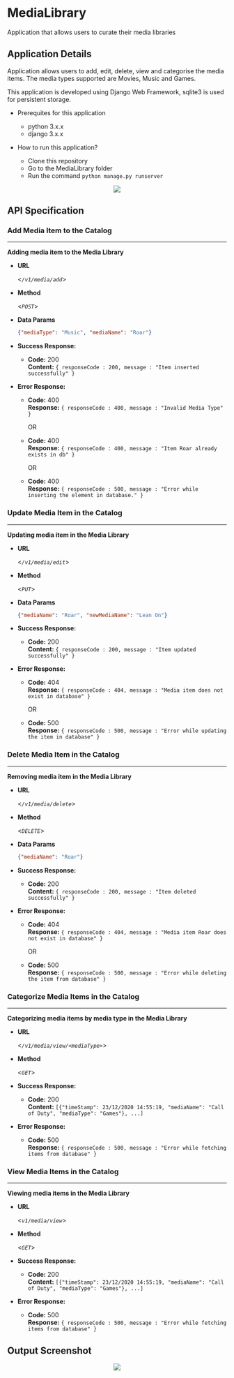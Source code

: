 # MediaLibrary

Application that allows users to curate their media libraries

## Application Details


Application allows users to add, edit, delete, view and categorise the media items. The media types supported are Movies, Music and Games. 

This application is developed using Django Web Framework, sqlite3 is used for persistent storage.


- Prerequites for this application
  - python 3.x.x
  - django 3.x.x


- How to run this application?
  - Clone this repository
  - Go to the MediaLibrary folder
  - Run the command `python manage.py runserver`

<p align="center">
  <img src="./MediaLibrary/HomePage.png">
</p>

## API Specification


### Add Media Item to the Catalog
---

**Adding media item to the Media Library**

* **URL**

  <_`/v1/media/add`_>

* **Method**

  <_`POST`_>

* **Data Params**

  ```json
  {"mediaType": "Music", "mediaName": "Roar"}
  ```

* **Success Response:**

  * **Code:** 200 <br />
    **Content:** `{ responseCode : 200, message : "Item inserted successfully" }`
 
* **Error Response:**
    
  * **Code:** 400 <br />
    **Response:** `{ responseCode : 400, message : "Invalid Media Type" }`
    
    OR
    
  * **Code:** 400 <br />
    **Response:** `{ responseCode : 400, message : "Item Roar already exists in db" }`
    
    OR 
    
  * **Code:** 400 <br />
    **Response:** `{ responseCode : 500, message : "Error while inserting the element in database." }`
    
    
    
    
 ### Update Media Item in the Catalog
---

**Updating media item in the Media Library**

* **URL**

  <_`/v1/media/edit`_>

* **Method**

  <_`PUT`_>

* **Data Params**

  ```json
  {"mediaName": "Roar", "newMediaName": "Lean On"}
  ```


* **Success Response:**

  * **Code:** 200 <br />
    **Content:** `{ responseCode : 200, message : "Item updated successfully" }`
 
* **Error Response:**
  
  * **Code:** 404 <br />
    **Response:** `{ responseCode : 404, message : "Media item does not exist in database" }`
    
    OR
    
  * **Code:** 500 <br />
    **Response:** `{ responseCode : 500, message : "Error while updating the item in database" }`
    
    
    
### Delete Media Item in the Catalog
---

**Removing media item in the Media Library**

* **URL**

  <_`/v1/media/delete`_>

* **Method**

  <_`DELETE`_>

* **Data Params**

  ```json
  {"mediaName": "Roar"}
  ```


* **Success Response:**

  * **Code:** 200 <br />
    **Content:** `{ responseCode : 200, message : "Item deleted successfully" }`
 
* **Error Response:**
  
  * **Code:** 404 <br />
    **Response:** `{ responseCode : 404, message : "Media item Roar does not exist in database" }`
    
    OR
    
  * **Code:** 500 <br />
    **Response:** `{ responseCode : 500, message : "Error while deleting the item from database" }`
    

    
### Categorize Media Items in the Catalog
---

**Categorizing media items by media type in the Media Library**

* **URL**

  <_`/v1/media/view/<mediaType>`_>

* **Method**

  <_`GET`_>

* **Success Response:**

  * **Code:** 200 <br />
    **Content:** `[{"timeStamp": 23/12/2020 14:55:19, "mediaName": "Call of Duty", "mediaType": "Games"}, ...]`
 
* **Error Response:**
  
  * **Code:** 500 <br />
    **Response:** `{ responseCode : 500, message : "Error while fetching items from database" }`
    
 
 ### View Media Items in the Catalog
---

**Viewing media items in the Media Library**

* **URL**

  <_`v1/media/view`_>

* **Method**

  <_`GET`_>

* **Success Response:**

  * **Code:** 200 <br />
    **Content:** `[{"timeStamp": 23/12/2020 14:55:19, "mediaName": "Call of Duty", "mediaType": "Games"}, ...]`
 
* **Error Response:**
  
  * **Code:** 500 <br />
    **Response:** `{ responseCode : 500, message : "Error while fetching items from database" }`


## Output Screenshot

  <p align="center">
    <img src="./MediaLibrary/Output.png">
  </p>
